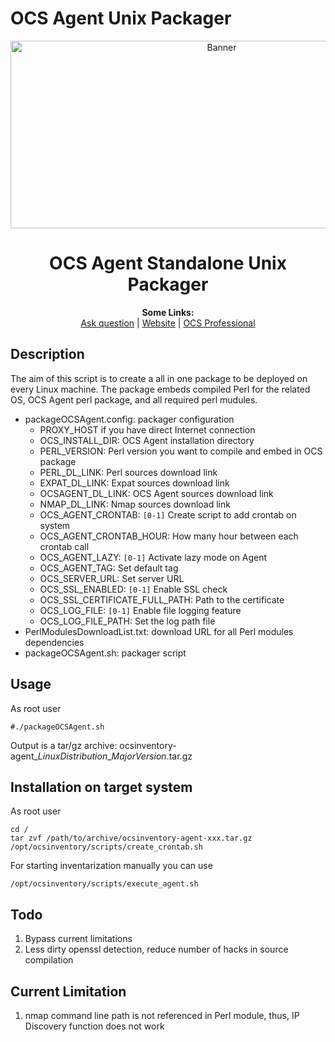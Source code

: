 # OCS Agent Unix Packager

<p align="center">
  <img src="https://cdn.ocsinventory-ng.org/common/banners/banner660px.png" height=300 width=660 alt="Banner">
</p>

<h1 align="center">OCS Agent Standalone Unix Packager</h1>
<p align="center">
  <b>Some Links:</b><br>
  <a href="http://ask.ocsinventory-ng.org">Ask question</a> |
  <a href="https://www.ocsinventory-ng.org/?utm_source=github-ocs">Website</a> |
  <a href="https://www.ocsinventory-ng.org/en/#ocs-pro-en">OCS Professional</a>
</p>

## Description

The aim of this script is to create a all in one package to be deployed on every Linux machine.
The package embeds compiled Perl for the related OS, OCS Agent perl package, and all required perl mudules.

* packageOCSAgent.config: packager configuration
    * PROXY_HOST if you have direct Internet connection
    * OCS_INSTALL_DIR: OCS Agent installation directory
    * PERL_VERSION: Perl version you want to compile and embed in OCS package
    * PERL_DL_LINK: Perl sources download link
    * EXPAT_DL_LINK: Expat sources download link
    * OCSAGENT_DL_LINK: OCS Agent sources download link
    * NMAP_DL_LINK: Nmap sources download link
    * OCS_AGENT_CRONTAB: ```[0-1]``` Create script to add crontab on system
    * OCS_AGENT_CRONTAB_HOUR: How many hour between each crontab call
    * OCS_AGENT_LAZY: ```[0-1]``` Activate lazy mode on Agent
    * OCS_AGENT_TAG: Set default tag
    * OCS_SERVER_URL: Set server URL
    * OCS_SSL_ENABLED: ```[0-1]``` Enable SSL check
    * OCS_SSL_CERTIFICATE_FULL_PATH: Path to the certificate
    * OCS_LOG_FILE: ```[0-1]``` Enable file logging feature
    * OCS_LOG_FILE_PATH: Set the log path file
* PerlModulesDownloadList.txt: download URL for all Perl modules dependencies
* packageOCSAgent.sh: packager script

## Usage

As root user
```shell
#./packageOCSAgent.sh
```

Output is a tar/gz archive: ocsinventory-agent_*LinuxDistribution*_*MajorVersion*.tar.gz

## Installation on target system

As root user
```shell
cd /
tar zvf /path/to/archive/ocsinventory-agent-xxx.tar.gz
/opt/ocsinventory/scripts/create_crontab.sh
```

For starting inventarization manually you can use

```shell
/opt/ocsinventory/scripts/execute_agent.sh
```

## Todo

1. Bypass current limitations
2. Less dirty openssl detection, reduce number of hacks in source compilation

## Current Limitation

1. nmap command line path is not referenced in Perl module, thus, IP Discovery function does not work
